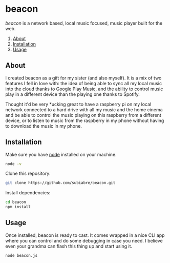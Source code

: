 # beacon
*beacon* is a network based, local music focused, music player built for the web.

1. [About](#About)
2. [Installation](#Installation)
3. [Usage](#Usage)

## About
I created beacon as a gift for my sister (and also myself). It is a mix of two features I fell in love with: the idea of being able to sync all my local music into the cloud thanks to Google Play Music, and the ability to control music play in a different device than the playing one thanks to Spotify.

Thought it'd be very *ucking great to have a raspberry pi on my local network connected to a hard drive with all my music and the home cinema and be able to control the music playing on this raspberry from a different device, or to listen to music from the raspberry in my phone without having to download the music in my phone.

## Installation
Make sure you have [node](https://nodejs.org) installed on your machine.
```bash
node -v
```

Clone this repository:
```bash
git clone https://github.com/subiabre/beacon.git
```

Install dependencies:
```bash
cd beacon
npm install
```

## Usage
Once installed, beacon is ready to cast. It comes wrapped in a nice CLI app where you can control and do some debugging in case you need. I believe even your grandma can flash this thing up and start using it.

```bash
node beacon.js
```
